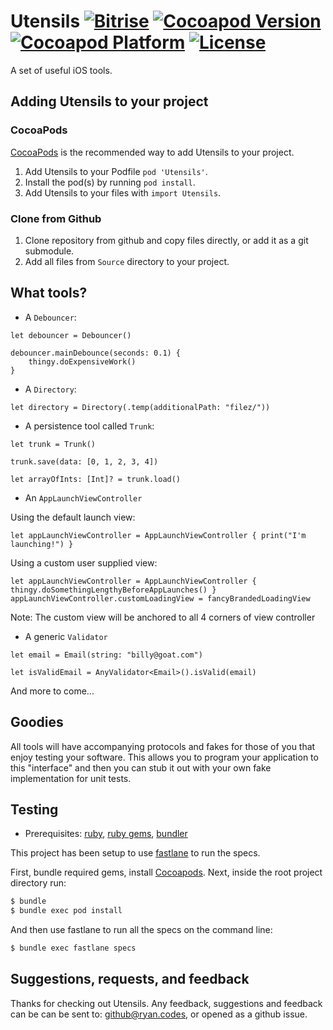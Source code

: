 # Utensils [![Bitrise](https://app.bitrise.io/app/e22e45ed089adf65/status.svg?token=cwKZO_QGnlOMJUS58SBOmg&branch=master)](https://app.bitrise.io/app/e22e45ed089adf65) [![Cocoapod Version](https://img.shields.io/cocoapods/v/Utensils.svg)](https://github.com/rbaumbach/Utensils) [![Cocoapod Platform](https://img.shields.io/badge/platform-iOS-blue.svg)](https://github.com/rbaumbach/Utensils) [![License](https://img.shields.io/dub/l/vibe-d.svg)](https://github.com/rbaumbach/Utensils/blob/master/MIT-LICENSE.txt)

A set of useful iOS tools.

## Adding Utensils to your project

### CocoaPods

[CocoaPods](http://cocoapods.org) is the recommended way to add Utensils to your project.

1.  Add Utensils to your Podfile `pod 'Utensils'`.
2.  Install the pod(s) by running `pod install`.
3.  Add Utensils to your files with `import Utensils`.

### Clone from Github

1.  Clone repository from github and copy files directly, or add it as a git submodule.
2.  Add all files from `Source` directory to your project.

## What tools?

* A `Debouncer`:

```
let debouncer = Debouncer()

debouncer.mainDebounce(seconds: 0.1) {
    thingy.doExpensiveWork()
}
```

* A `Directory`:

```
let directory = Directory(.temp(additionalPath: "filez/"))
```

* A persistence tool called `Trunk`:

```
let trunk = Trunk()

trunk.save(data: [0, 1, 2, 3, 4])

let arrayOfInts: [Int]? = trunk.load()
```

* An `AppLaunchViewController`

Using the default launch view:

```
let appLaunchViewController = AppLaunchViewController { print("I'm launching!") }
```

Using a custom user supplied view:

```
let appLaunchViewController = AppLaunchViewController { thingy.doSomethingLengthyBeforeAppLaunches() }
appLaunchViewController.customLoadingView = fancyBrandedLoadingView
```

Note: The custom view will be anchored to all 4 corners of view controller

* A generic `Validator`

```
let email = Email(string: "billy@goat.com")

let isValidEmail = AnyValidator<Email>().isValid(email)
```

And more to come...

## Goodies

All tools will have accompanying protocols and fakes for those of you that enjoy testing your software.  This allows you to program your application to this "interface" and then you can stub it out with your own fake implementation for unit tests.

## Testing

* Prerequisites: [ruby](https://github.com/sstephenson/rbenv), [ruby gems](https://rubygems.org/pages/download), [bundler](http://bundler.io)

This project has been setup to use [fastlane](https://fastlane.tools) to run the specs.

First, bundle required gems, install [Cocoapods](http://cocoapods.org). Next, inside the root project directory run:

```bash
$ bundle
$ bundle exec pod install
```

And then use fastlane to run all the specs on the command line:

```bash
$ bundle exec fastlane specs
```

## Suggestions, requests, and feedback

Thanks for checking out Utensils.  Any feedback, suggestions and feedback can be can be sent to: github@ryan.codes, or opened as a github issue.
